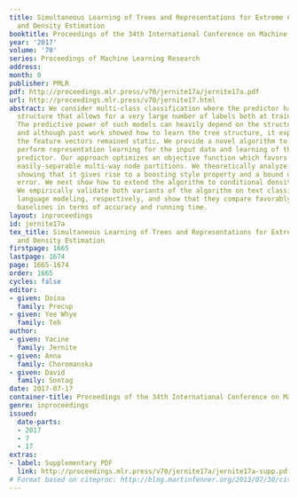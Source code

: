 ```yaml
---
title: Simultaneous Learning of Trees and Representations for Extreme Classification
  and Density Estimation
booktitle: Proceedings of the 34th International Conference on Machine Learning
year: '2017'
volume: '70'
series: Proceedings of Machine Learning Research
address: 
month: 0
publisher: PMLR
pdf: http://proceedings.mlr.press/v70/jernite17a/jernite17a.pdf
url: http://proceedings.mlr.press/v70/jernite17.html
abstract: We consider multi-class classification where the predictor has a hierarchical
  structure that allows for a very large number of labels both at train and test time.
  The predictive power of such models can heavily depend on the structure of the tree,
  and although past work showed how to learn the tree structure, it expected that
  the feature vectors remained static. We provide a novel algorithm to simultaneously
  perform representation learning for the input data and learning of the hierarchical
  predictor. Our approach optimizes an objective function which favors balanced and
  easily-separable multi-way node partitions. We theoretically analyze this objective,
  showing that it gives rise to a boosting style property and a bound on classification
  error. We next show how to extend the algorithm to conditional density estimation.
  We empirically validate both variants of the algorithm on text classification and
  language modeling, respectively, and show that they compare favorably to common
  baselines in terms of accuracy and running time.
layout: inproceedings
id: jernite17a
tex_title: Simultaneous Learning of Trees and Representations for Extreme Classification
  and Density Estimation
firstpage: 1665
lastpage: 1674
page: 1665-1674
order: 1665
cycles: false
editor:
- given: Doina
  family: Precup
- given: Yee Whye
  family: Teh
author:
- given: Yacine
  family: Jernite
- given: Anna
  family: Choromanska
- given: David
  family: Sontag
date: 2017-07-17
container-title: Proceedings of the 34th International Conference on Machine Learning
genre: inproceedings
issued:
  date-parts:
  - 2017
  - 7
  - 17
extras:
- label: Supplementary PDF
  link: http://proceedings.mlr.press/v70/jernite17a/jernite17a-supp.pdf
# Format based on citeproc: http://blog.martinfenner.org/2013/07/30/citeproc-yaml-for-bibliographies/
---
```

